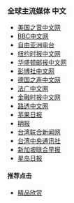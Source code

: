 ### 全球主流媒体 中文
- [美国之音中文网](https://www.voachinese.com/)
- [BBC中文网](http://www.bbc.co.uk/zhongwen/simp/mobile/)
- [自由亚洲电台](https://www.rfa.org/mandarin/)
- [纽约时报中文网](https://m.cn.nytimes.com/)
- [华盛顿邮报中文网](https://www.washingtonpost.com/)
- [彭博社中文网]()
- [德国之声中文网](http://m.dw.de/chinese)
- [法广中文网](http://www.rfi.fr/cn/)
- [金融时报中文网](https://www.ftchinese.com/)
- [路透中文网](https://cn.reuters.com/)
- [苹果日报](https://hk.appledaily.com/hit)
- [明报](https://m.mingpao.com/)
- [台湾联合新闻网](https://udn.com/mobile/index)
- [台湾中央通讯社](https://www.cna.com.tw/)
- [新加坡联合早报]()
- [星岛日报]()


#### 推荐点击
- [精品欣赏](https://summer200.github.io/content/main)
